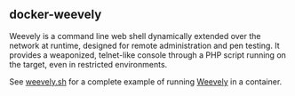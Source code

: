 ## docker-weevely

Weevely is a command line web shell dynamically extended over the network at runtime,
designed for remote administration and pen testing. It provides a weaponized, telnet-like
console through a PHP script running on the target, even in restricted environments.

See [weevely.sh](https://github.com/Nightling/dockerfiles/blob/master/weevely/weevely.sh)
for a complete example of running [Weevely](https://github.com/epinna/weevely3) in a container.
